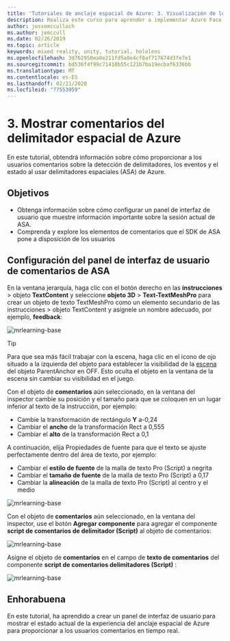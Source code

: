 ```yaml
---
title: 'Tutoriales de anclaje espacial de Azure: 3. Visualización de los comentarios del delimitador espacial de Azure'
description: Realiza este curso para aprender a implementar Azure Face Recognition dentro de una aplicación de realidad mixta.
author: jessemcculloch
ms.author: jemccull
ms.date: 02/26/2019
ms.topic: article
keywords: mixed reality, unity, tutorial, hololens
ms.openlocfilehash: 3d762950ea8e211fd5a8e4cf8af717674d3fe7e1
ms.sourcegitcommit: bd536f4f99c71418b55c121b7ba19ecbaf6336bb
ms.translationtype: MT
ms.contentlocale: es-ES
ms.lasthandoff: 02/21/2020
ms.locfileid: "77553959"
---
```

# <a name="3-displaying-azure-spatial-anchor-feedback"></a>3. Mostrar comentarios del delimitador espacial de Azure

En este tutorial, obtendrá información sobre cómo proporcionar a los usuarios comentarios sobre la detección de delimitadores, los eventos y el estado al usar delimitadores espaciales (ASA) de Azure.

## <a name="objectives"></a>Objetivos

* Obtenga información sobre cómo configurar un panel de interfaz de usuario que muestre información importante sobre la sesión actual de ASA.
* Comprenda y explore los elementos de comentarios que el SDK de ASA pone a disposición de los usuarios

## <a name="set-up-asa-feedback-ui-panel"></a>Configuración del panel de interfaz de usuario de comentarios de ASA

En la ventana jerarquía, haga clic con el botón derecho en las **instrucciones** > objeto **TextContent** y seleccione **objeto 3D** > **Text-TextMeshPro** para crear un objeto de texto TextMeshPro como un elemento secundario de las instrucciones > objeto TextContent y asígnele un nombre adecuado, por ejemplo, **feedback**:

![mrlearning-base](images/mrlearning-asa/tutorial3-section1-step1-1.png)

> [!TIP]
> Para que sea más fácil trabajar con la escena, haga clic en el icono de ojo situado a la izquierda del objeto para establecer la visibilidad de la <a href="https://docs.unity3d.com/Manual/SceneVisibility.html" target="_blank">escena</a> del objeto ParentAnchor en OFF. Esto oculta el objeto en la ventana de la escena sin cambiar su visibilidad en el juego.

Con el objeto de **comentarios** aún seleccionado, en la ventana del inspector cambie su posición y el tamaño para que se coloquen en un lugar inferior al texto de la instrucción, por ejemplo:

* Cambie la transformación de rectángulo **Y** a-0,24
* Cambiar el **ancho** de la transformación Rect a 0,555
* Cambiar el **alto** de la transformación Rect a 0,1

A continuación, elija Propiedades de fuente para que el texto se ajuste perfectamente dentro del área de texto, por ejemplo:

* Cambiar el **estilo de fuente** de la malla de texto Pro (Script) a negrita
* Cambiar el **tamaño de fuente** de la malla de texto Pro (Script) a 0,17
* Cambiar la **alineación** de la malla de texto Pro (Script) al centro y el medio

![mrlearning-base](images/mrlearning-asa/tutorial3-section1-step1-2.png)

Con el objeto de **comentarios** aún seleccionado, en la ventana del inspector, use el botón **Agregar componente** para agregar el componente **script de comentarios de delimitador (Script)** al objeto de comentarios:

![mrlearning-base](images/mrlearning-asa/tutorial3-section1-step1-3.png)

Asigne el objeto de **comentarios** en el campo de **texto de comentarios** del componente **script de comentarios delimitadores (Script)** :

![mrlearning-base](images/mrlearning-asa/tutorial3-section1-step1-4.png)

## <a name="congratulations"></a>Enhorabuena

En este tutorial, ha aprendido a crear un panel de interfaz de usuario para mostrar el estado actual de la experiencia del anclaje espacial de Azure para proporcionar a los usuarios comentarios en tiempo real.
